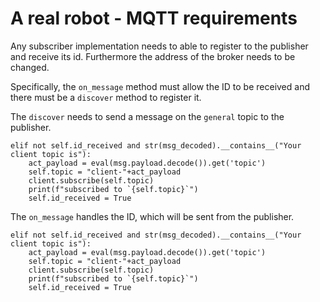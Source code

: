 # A real robot - MQTT requirements

Any subscriber implementation needs to able to register to the publisher and receive its id. Furthermore the address of the broker needs to be changed. 

Specifically, the `on_message` method must allow the ID to be received and there must be a `discover` method to register it. 

The `discover` needs to send a message on the `general` topic to the publisher.

```
elif not self.id_received and str(msg_decoded).__contains__("Your client topic is"):
    act_payload = eval(msg.payload.decode()).get('topic')
    self.topic = "client-"+act_payload
    client.subscribe(self.topic)
    print(f"subscribed to `{self.topic}`")
    self.id_received = True
```

The `on_message` handles the ID, which will be sent from the publisher. 

```
elif not self.id_received and str(msg_decoded).__contains__("Your client topic is"):
    act_payload = eval(msg.payload.decode()).get('topic')
    self.topic = "client-"+act_payload
    client.subscribe(self.topic)
    print(f"subscribed to `{self.topic}`")
    self.id_received = True
